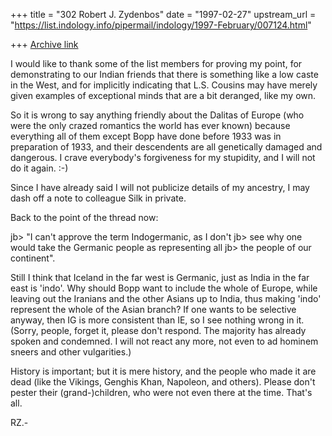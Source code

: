 +++
title = "302 Robert J. Zydenbos"
date = "1997-02-27"
upstream_url = "https://list.indology.info/pipermail/indology/1997-February/007124.html"

+++
[Archive link](https://list.indology.info/pipermail/indology/1997-February/007124.html)

I would like to thank some of the list members for proving my point, for
demonstrating to our Indian friends that there is something like a low
caste in the West, and for implicitly indicating that L.S. Cousins may
have merely given examples of exceptional minds that are a bit deranged,
like my own.

So it is wrong to say anything friendly about the Dalitas of Europe (who
were the only crazed romantics the world has ever known) because
everything all of them except Bopp have done before 1933 was in
preparation of 1933, and their descendents are all genetically damaged
and dangerous. I crave everybody's forgiveness for my stupidity, and I
will not do it again. :-)

Since I have already said I will not publicize details of my ancestry, I
may dash off a note to colleague Silk in private.

Back to the point of the thread now:

jb> "I can't approve the term Indogermanic, as I don't 
jb> see why one would take the Germanic people as representing all
jb> the people of our continent".

Still I think that Iceland in the far west is Germanic, just as India in
the far east is 'indo'. Why should Bopp want to include the whole of
Europe, while leaving out the Iranians and the other Asians up to India,
thus making 'indo' represent the whole of the Asian branch? If one wants
to be selective anyway, then IG is more consistent than IE, so I see
nothing wrong in it. (Sorry, people, forget it, please don't respond.
The majority has already spoken and condemned. I will not react any
more, not even to ad hominem sneers and other vulgarities.)

History is important; but it is mere history, and the people who made it
are dead (like the Vikings, Genghis Khan, Napoleon, and others). Please
don't pester their (grand-)children, who were not even there at the
time. That's all.

RZ.- 




